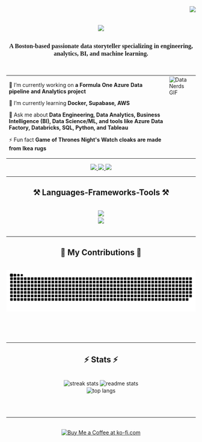 <img align="right" src="https://visitor-badge.laobi.icu/badge?page_id=jyeshtha1799.jyeshtha1799" />

<h1 align="center">
    <img src="https://readme-typing-svg.herokuapp.com/?font=Righteous&size=35&center=true&vCenter=true&width=500&height=70&duration=4000&lines=Hi+There!+👋;+I'm+Jyeshtha+Prabhu!;" />
</h1>

<h3 align="center" style="font-family: 'Playfair Display', serif;">A Boston-based passionate data storyteller specializing in engineering, analytics, BI, and machine learning.</h3>

<br/>
<table>
  <tr>
    <td style="vertical-align: top;">
      <p>🔭 I’m currently working on <strong>a Formula One Azure Data pipeline and Analytics project</strong></p>
      <p>🌱 I’m currently learning <strong>Docker, Supabase, AWS</strong></p>
      <p>💬 Ask me about <strong>Data Engineering, Data Analytics, Business Intelligence (BI), Data Science/ML, and tools like Azure Data Factory, Databricks, SQL, Python, and Tableau</strong></p>
      <p>⚡ Fun fact <strong>Game of Thrones Night's Watch cloaks are made from Ikea rugs</strong></p>
    </td>
    <td style="vertical-align: top;">
      <img src="https://i.giphy.com/media/v1.Y2lkPTc5MGI3NjExcXZlcGdjZzk4NGsxdTBudzE0NW5zNXR3NjJ3dHVhbXRodGZ4NXlhNiZlcD12MV9pbnRlcm5hbF9naWZfYnlfaWQmY3Q9Zw/JWuBH9rCO2uZuHBFpm/giphy.gif" alt="Data Nerds GIF" width="300"/>
    </td>
  </tr>
</table>

<div align="center"> 
  <a href="mailto:jyeshthaprabhu@gmail.com">
    <img src="https://img.shields.io/badge/Gmail-333333?style=for-the-badge&logo=gmail&logoColor=red" />
  </a>
  <a href="https://linkedin.com/in/jyeshthaprabhu" target="_blank">
    <img src="https://img.shields.io/badge/LinkedIn-0077B5?style=for-the-badge&logo=linkedin&logoColor=white" target="_blank" />
  </a>
  <a href="https://github.com/jyeshtha1799" target="_blank">
     <img src="https://img.shields.io/badge/Portfolio-FF5722?style=for-the-badge&logo=todoist&logoColor=white" target="_blank" /> <!-- sqlite, safari, google-chrome are other good icon options -->
  </a>
</div>

<hr/>
 
<h2 align="center">⚒️ Languages-Frameworks-Tools ⚒️</h2>
<br/>
<div align="center">
    <img src="https://skillicons.dev/icons?i=python,mysql,r,aws,gcp,azure,git,bash,kubernetes,pytorch,sklearn,tensorflow" /><br>
    <img src="https://skillicons.dev/icons?i=flask,nodejs,javascript,mongodb,java,postgres,terraform" />
</div>

<br/>
<hr/>

<div align="center">
  <h2>🐍 My Contributions 🐍</h2>
  <br>
  <img alt="snake eating my contributions" src="https://raw.githubusercontent.com/jyeshtha1799/jyeshtha1799/output/github-contribution-grid-snake.svg" />
  
  <br/><br/><br/>
</div>

<hr/>

<h2 align="center">⚡ Stats ⚡</h2>
<br>
<div align=center>
  <img width=390 src="https://github-readme-streak-stats-salesp07.vercel.app/?user=salesp07&count_private=true&theme=react&border_radius=10" alt="streak stats"/>
  <img width=390 src="https://github-readme-stats.vercel.app/api?username=jyeshtha1799&count_private=true&show_icons=true&theme=react&rank_icon=github&border_radius=10" alt="readme stats" />
  <br/>
  <img width=325 align="center" src="https://github-readme-stats.vercel.app/api/top-langs/?username=jyeshtha1799&hide=HTML&langs_count=8&layout=compact&theme=react&border_radius=10&size_weight=0.5&count_weight=0.5&exclude_repo=github-readme-stats" alt="top langs" />
</div>

<br/><br/>

<hr/>

<br/>

<div align="center">
<a href='https://ko-fi.com/jyeshtha' target='_blank'><img height='64' style='border:0px;height:64px;' src='https://storage.ko-fi.com/cdn/kofi1.png?v=3' border='0' alt='Buy Me a Coffee at ko-fi.com' /></a>
</div>

<br/>

